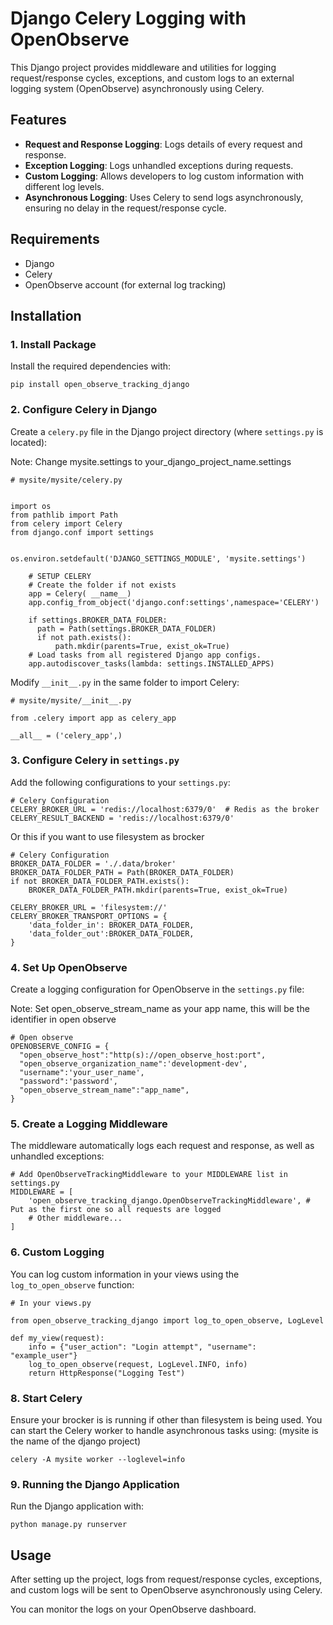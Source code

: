 # Django Celery Logging with OpenObserve

This Django project provides middleware and utilities for logging request/response cycles, exceptions, and custom logs to an external logging system (OpenObserve) asynchronously using Celery.

## Features
- **Request and Response Logging**: Logs details of every request and response.
- **Exception Logging**: Logs unhandled exceptions during requests.
- **Custom Logging**: Allows developers to log custom information with different log levels.
- **Asynchronous Logging**: Uses Celery to send logs asynchronously, ensuring no delay in the request/response cycle.
  
## Requirements
- Django
- Celery
- OpenObserve account (for external log tracking)

## Installation

### 1. Install Package

Install the required dependencies with:

    pip install open_observe_tracking_django

### 2. Configure Celery in Django

Create a `celery.py` file in the Django project directory (where `settings.py` is located):

Note: Change mysite.settings to your_django_project_name.settings


    # mysite/mysite/celery.py


    import os
    from pathlib import Path
    from celery import Celery
    from django.conf import settings


    os.environ.setdefault('DJANGO_SETTINGS_MODULE', 'mysite.settings')

        # SETUP CELERY 
        # Create the folder if not exists
        app = Celery( __name__)
        app.config_from_object('django.conf:settings',namespace='CELERY')

        if settings.BROKER_DATA_FOLDER:
          path = Path(settings.BROKER_DATA_FOLDER)
          if not path.exists():
              path.mkdir(parents=True, exist_ok=True)
        # Load tasks from all registered Django app configs.
        app.autodiscover_tasks(lambda: settings.INSTALLED_APPS)


Modify `__init__.py` in the same folder to import Celery:

    # mysite/mysite/__init__.py

    from .celery import app as celery_app

    __all__ = ('celery_app',)

### 3. Configure Celery in `settings.py` 

Add the following configurations to your `settings.py`:

    # Celery Configuration
    CELERY_BROKER_URL = 'redis://localhost:6379/0'  # Redis as the broker
    CELERY_RESULT_BACKEND = 'redis://localhost:6379/0'

Or this if you want to use filesystem as brocker

    # Celery Configuration
    BROKER_DATA_FOLDER = './.data/broker'
    BROKER_DATA_FOLDER_PATH = Path(BROKER_DATA_FOLDER)
    if not BROKER_DATA_FOLDER_PATH.exists():
        BROKER_DATA_FOLDER_PATH.mkdir(parents=True, exist_ok=True)

    CELERY_BROKER_URL = 'filesystem://'
    CELERY_BROKER_TRANSPORT_OPTIONS = {
        'data_folder_in': BROKER_DATA_FOLDER,
        'data_folder_out':BROKER_DATA_FOLDER,
    }



### 4. Set Up OpenObserve

Create a logging configuration for OpenObserve in the `settings.py` file:

Note: Set open_observe_stream_name as your app name, this will be the identifier in open observe

    # Open observe
    OPENOBSERVE_CONFIG = {
      "open_observe_host":"http(s)://open_observe_host:port",
      "open_observe_organization_name":'development-dev',
      "username":'your_user_name',
      "password":'password',
      "open_observe_stream_name":"app_name",
    }

### 5. Create a Logging Middleware

The middleware automatically logs each request and response, as well as unhandled exceptions:

    # Add OpenObserveTrackingMiddleware to your MIDDLEWARE list in settings.py
    MIDDLEWARE = [
        'open_observe_tracking_django.OpenObserveTrackingMiddleware', # Put as the first one so all requests are logged
        # Other middleware...
    ]


### 6. Custom Logging

You can log custom information in your views using the `log_to_open_observe` function:

    # In your views.py

    from open_observe_tracking_django import log_to_open_observe, LogLevel

    def my_view(request):
        info = {"user_action": "Login attempt", "username": "example_user"}
        log_to_open_observe(request, LogLevel.INFO, info)
        return HttpResponse("Logging Test")

### 8. Start Celery

Ensure your brocker is is running if other than filesystem is being used. You can start the Celery worker to handle asynchronous tasks using: (mysite is the name of the django project)

    celery -A mysite worker --loglevel=info 

### 9. Running the Django Application

Run the Django application with:

    python manage.py runserver

## Usage

After setting up the project, logs from request/response cycles, exceptions, and custom logs will be sent to OpenObserve asynchronously using Celery.

You can monitor the logs on your OpenObserve dashboard.
